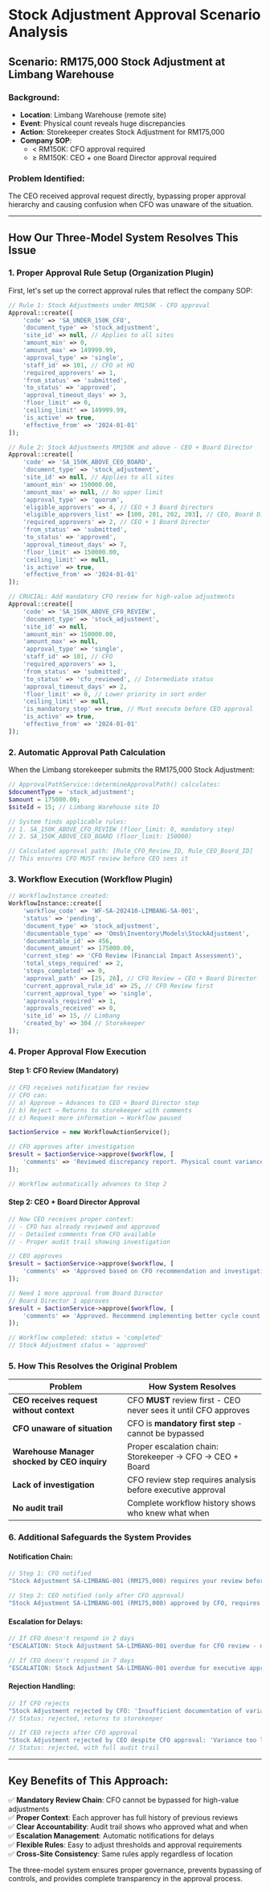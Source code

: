 # Stock Adjustment Approval Scenario Analysis

## Scenario: RM175,000 Stock Adjustment at Limbang Warehouse

### Background:
- **Location**: Limbang Warehouse (remote site)
- **Event**: Physical count reveals huge discrepancies
- **Action**: Storekeeper creates Stock Adjustment for RM175,000
- **Company SOP**: 
  - < RM150K: CFO approval required
  - ≥ RM150K: CEO + one Board Director approval required

### Problem Identified:
The CEO received approval request directly, bypassing proper approval hierarchy and causing confusion when CFO was unaware of the situation.

---

## How Our Three-Model System Resolves This Issue

### 1. **Proper Approval Rule Setup** (Organization Plugin)

First, let's set up the correct approval rules that reflect the company SOP:

```php
// Rule 1: Stock Adjustments under RM150K - CFO approval
Approval::create([
    'code' => 'SA_UNDER_150K_CFO',
    'document_type' => 'stock_adjustment',
    'site_id' => null, // Applies to all sites
    'amount_min' => 0,
    'amount_max' => 149999.99,
    'approval_type' => 'single',
    'staff_id' => 101, // CFO at HQ
    'required_approvers' => 1,
    'from_status' => 'submitted',
    'to_status' => 'approved',
    'approval_timeout_days' => 3,
    'floor_limit' => 0,
    'ceiling_limit' => 149999.99,
    'is_active' => true,
    'effective_from' => '2024-01-01'
]);

// Rule 2: Stock Adjustments RM150K and above - CEO + Board Director
Approval::create([
    'code' => 'SA_150K_ABOVE_CEO_BOARD',
    'document_type' => 'stock_adjustment',
    'site_id' => null, // Applies to all sites
    'amount_min' => 150000.00,
    'amount_max' => null, // No upper limit
    'approval_type' => 'quorum',
    'eligible_approvers' => 4, // CEO + 3 Board Directors
    'eligible_approvers_list' => [100, 201, 202, 203], // CEO, Board Dir 1, 2, 3
    'required_approvers' => 2, // CEO + 1 Board Director
    'from_status' => 'submitted',
    'to_status' => 'approved',
    'approval_timeout_days' => 7,
    'floor_limit' => 150000.00,
    'ceiling_limit' => null,
    'is_active' => true,
    'effective_from' => '2024-01-01'
]);

// CRUCIAL: Add mandatory CFO review for high-value adjustments
Approval::create([
    'code' => 'SA_150K_ABOVE_CFO_REVIEW',
    'document_type' => 'stock_adjustment',
    'site_id' => null,
    'amount_min' => 150000.00,
    'amount_max' => null,
    'approval_type' => 'single',
    'staff_id' => 101, // CFO
    'required_approvers' => 1,
    'from_status' => 'submitted',
    'to_status' => 'cfo_reviewed', // Intermediate status
    'approval_timeout_days' => 2,
    'floor_limit' => 0, // Lower priority in sort order
    'ceiling_limit' => null,
    'is_mandatory_step' => true, // Must execute before CEO approval
    'is_active' => true,
    'effective_from' => '2024-01-01'
]);
```

### 2. **Automatic Approval Path Calculation** 

When the Limbang storekeeper submits the RM175,000 Stock Adjustment:

```php
// ApprovalPathService::determineApprovalPath() calculates:
$documentType = 'stock_adjustment';
$amount = 175000.00;
$siteId = 15; // Limbang Warehouse site ID

// System finds applicable rules:
// 1. SA_150K_ABOVE_CFO_REVIEW (floor_limit: 0, mandatory step)
// 2. SA_150K_ABOVE_CEO_BOARD (floor_limit: 150000)

// Calculated approval path: [Rule_CFO_Review_ID, Rule_CEO_Board_ID]
// This ensures CFO MUST review before CEO sees it
```

### 3. **Workflow Execution** (Workflow Plugin)

```php
// WorkflowInstance created:
WorkflowInstance::create([
    'workflow_code' => 'WF-SA-202410-LIMBANG-SA-001',
    'status' => 'pending',
    'document_type' => 'stock_adjustment',
    'documentable_type' => 'Omsb\Inventory\Models\StockAdjustment',
    'documentable_id' => 456,
    'document_amount' => 175000.00,
    'current_step' => 'CFO Review (Financial Impact Assessment)',
    'total_steps_required' => 2,
    'steps_completed' => 0,
    'approval_path' => [25, 26], // CFO Review → CEO + Board Director
    'current_approval_rule_id' => 25, // CFO Review first
    'current_approval_type' => 'single',
    'approvals_required' => 1,
    'approvals_received' => 0,
    'site_id' => 15, // Limbang
    'created_by' => 304 // Storekeeper
]);
```

### 4. **Proper Approval Flow Execution**

#### Step 1: CFO Review (Mandatory)
```php
// CFO receives notification for review
// CFO can:
// a) Approve → Advances to CEO + Board Director step
// b) Reject → Returns to storekeeper with comments
// c) Request more information → Workflow paused

$actionService = new WorkflowActionService();

// CFO approves after investigation
$result = $actionService->approve($workflow, [
    'comments' => 'Reviewed discrepancy report. Physical count variance confirmed due to system error in last migration. Warehouse Manager explanation satisfactory. Recommend CEO approval.'
]);

// Workflow automatically advances to Step 2
```

#### Step 2: CEO + Board Director Approval
```php
// Now CEO receives proper context:
// - CFO has already reviewed and approved
// - Detailed comments from CFO available
// - Proper audit trail showing investigation

// CEO approves
$result = $actionService->approve($workflow, [
    'comments' => 'Approved based on CFO recommendation and investigation findings'
]);

// Need 1 more approval from Board Director
// Board Director 1 approves
$result = $actionService->approve($workflow, [
    'comments' => 'Approved. Recommend implementing better cycle count procedures.'
]);

// Workflow completed: status = 'completed'
// Stock Adjustment status = 'approved'
```

### 5. **How This Resolves the Original Problem**

| Problem | How System Resolves |
|---------|-------------------|
| **CEO receives request without context** | CFO **MUST** review first - CEO never sees it until CFO approves |
| **CFO unaware of situation** | CFO is **mandatory first step** - cannot be bypassed |
| **Warehouse Manager shocked by CEO inquiry** | Proper escalation chain: Storekeeper → CFO → CEO + Board |
| **Lack of investigation** | CFO review step requires analysis before executive approval |
| **No audit trail** | Complete workflow history shows who knew what when |

### 6. **Additional Safeguards the System Provides**

#### Notification Chain:
```php
// Step 1: CFO notified
"Stock Adjustment SA-LIMBANG-001 (RM175,000) requires your review before executive approval"

// Step 2: CEO notified (only after CFO approval)
"Stock Adjustment SA-LIMBANG-001 (RM175,000) approved by CFO, requires CEO + Board Director approval"
```

#### Escalation for Delays:
```php
// If CFO doesn't respond in 2 days
"ESCALATION: Stock Adjustment SA-LIMBANG-001 overdue for CFO review - notifying CEO of delay"

// If CEO doesn't respond in 7 days
"ESCALATION: Stock Adjustment SA-LIMBANG-001 overdue for executive approval"
```

#### Rejection Handling:
```php
// If CFO rejects
"Stock Adjustment rejected by CFO: 'Insufficient documentation of variance investigation'"
// Status: rejected, returns to storekeeper

// If CEO rejects after CFO approval  
"Stock Adjustment rejected by CEO despite CFO approval: 'Variance too large, requires external audit'"
// Status: rejected, with full audit trail
```

---

## Key Benefits of This Approach:

✅ **Mandatory Review Chain**: CFO cannot be bypassed for high-value adjustments  
✅ **Proper Context**: Each approver has full history of previous reviews  
✅ **Clear Accountability**: Audit trail shows who approved what and when  
✅ **Escalation Management**: Automatic notifications for delays  
✅ **Flexible Rules**: Easy to adjust thresholds and approval requirements  
✅ **Cross-Site Consistency**: Same rules apply regardless of location  

The three-model system ensures proper governance, prevents bypassing of controls, and provides complete transparency in the approval process.